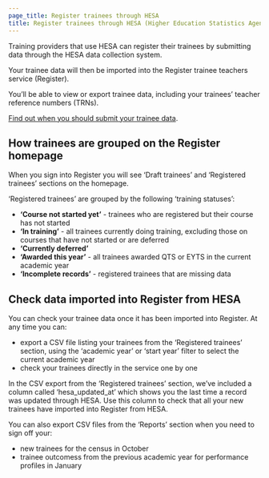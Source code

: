 ```yaml
---
page_title: Register trainees through HESA
title: Register trainees through HESA (Higher Education Statistics Agency)
---
```


Training providers that use HESA can register their trainees by submitting data through the HESA data collection system.

Your trainee data will then be imported into the Register trainee teachers service (Register).

You’ll be able to view or export trainee data, including your trainees’ teacher reference numbers (TRNs).

[Find out when you should submit your trainee data](/guidance/dates-and-deadlines).

## How trainees are grouped on the Register homepage

When you sign into Register you will see ‘Draft trainees’ and ‘Registered trainees’ sections on the homepage.

‘Registered trainees’ are grouped by the following ‘training statuses’:

* **‘Course not started yet’** - trainees who are registered but their course has not started
* **‘In training’** - all trainees currently doing training, excluding those on courses that have not started or are deferred
* **‘Currently deferred’**
* **‘Awarded this year’** - all trainees awarded QTS or EYTS in the current academic year
* **‘Incomplete records’** - registered trainees that are missing data

## Check data imported into Register from HESA

You can check your trainee data once it has been imported into Register. At any time you can:

* export a CSV file listing your trainees from the ‘Registered trainees’ section, using the ‘academic year’ or ‘start year’ filter to select the current academic year 
* check your trainees directly in the service one by one 

In the CSV export from the ‘Registered trainees’ section, we’ve included a column called ‘hesa_updated_at’ which shows you the last time a record was updated through HESA. Use this column to check that all your new trainees have imported into Register from HESA.

You can also export CSV files from the ‘Reports’ section when you need to sign off your:  

* new trainees for the census in October  
* trainee outcomess from the previous academic year for performance profiles in January
